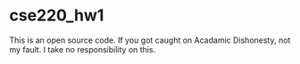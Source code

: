 # cse220_hw1


This is an open source code. If you got caught on Acadamic Dishonesty, not my fault. I take no responsibility on this.
